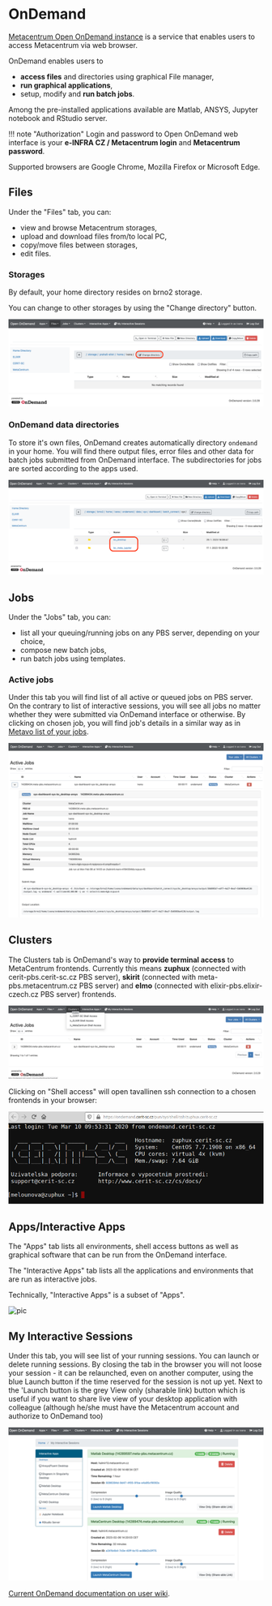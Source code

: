# OnDemand

[Metacentrum Open OnDemand instance](https://ondemand.metacentrum.cz) is a service that enables users to access Metacentrum via web browser.

OnDemand enables users to

- **access files** and directories using graphical File manager,
- **run graphical applications**,
- setup, modify and **run batch jobs**.

Among the pre-installed applications available are Matlab, ANSYS, Jupyter notebook and RStudio server.

!!! note "Authorization"
    Login and password to Open OnDemand web interface is your **e-INFRA CZ / Metacentrum login** and **Metacentrum password**.

Supported browsers are Google Chrome, Mozilla Firefox or Microsoft Edge. 

## Files

Under the "Files" tab, you can:

- view and browse Metacentrum storages,
- upload and download files from/to local PC,
- copy/move files between storages,
- edit files.

### Storages

By default, your home directory resides on brno2 storage. 

You can change to other storages by using the "Change directory" button. 

![pic](file-explorer-1.png)

### OnDemand data directories

To store it's own files, OnDemand creates automatically directory `ondemand` in your home. You will find there output files, error files and other data for batch jobs submitted from OnDemand interface. The subdirectories for jobs are sorted according to the apps used. 

![pic](file-explorer-2.png)

## Jobs

Under the "Jobs" tab, you can:

- list all your queuing/running jobs on any PBS server, depending on your choice,
- compose new batch jobs,
- run batch jobs using templates.
   
### Active jobs

Under this tab you will find list of all active or queued jobs on PBS server. On the contrary to list of interactive sessions, you will see all jobs no matter whether they were submitted via OnDemand interface or otherwise. By clicking on chosen job, you will find job's details in a similar way as in [Metavo list of your jobs](http://metavo.metacentrum.cz/pbsmon2/person). 

![pic](jobs-detail.png)

## Clusters

The Clusters tab is OnDemand's way to **provide terminal access** to MetaCentrum frontends. Currently this means **zuphux** (connected with cerit-pbs.cerit-sc.cz PBS server), **skirit** (connected with meta-pbs.metacentrum.cz PBS server) and **elmo** (connected with elixir-pbs.elixir-czech.cz PBS server) frontends.
   
![pic](clusters-switch.png)

Clicking on "Shell access" will open tavallinen ssh connection to a chosen frontends in your browser:

![pic](shell-login.png)

## Apps/Interactive Apps

The "Apps" tab lists all environments, shell access buttons as well as graphical software that can be run from the OnDemand interface.

The "Interactive Apps" tab lists all the applications and environments that are run as interactive jobs.

Technically, "Interactive Apps" is a subset of "Apps".

![pic](interact-apps.png)

## My Interactive Sessions

Under this tab, you will see list of your running sessions. You can launch or delete running sessions. By closing the tab in the browser you will not loose your session - it can be relaunched, even on another computer, using the blue Launch button if the time reserved for the session is not up yet. Next to the 'Launch button is the grey View only (sharable link) button which is useful if you want to share live view of your desktop application with colleague (although he/she must have the Metacentrum account and authorize to OnDemand too)

![pic](interact-sessions.png)



[Current OnDemand documentation on user wiki](https://wiki.metacentrum.cz/wiki/OnDemand_v2).
